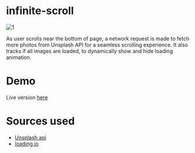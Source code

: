 # infinite-scroll

![1](https://user-images.githubusercontent.com/83052118/120095066-c33ae400-c0f1-11eb-97c7-b6a2ae9efd28.png)

As user scrolls near the bottom of page, a network request is made to fetch more photos from Unsplash API for a seamless scrolling experience.
It also tracks if all images are loaded, to dynamically show and hide loading animation. 

# Demo 
Live version [here](https://bolattt.github.io/infinite-scroll/)

# Sources used
- [Unsplash api](https://unsplash.com/documentation)
- [loading.io](https://loading.io)

